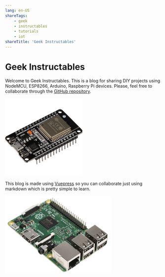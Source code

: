 ```yaml
---
lang: en-US
shareTags:
    - geek
    - instructables
    - tutorials
    - iot
shareTitle: 'Geek Instructables'
---
```

# Geek Instructables

<social-share />

Welcome to Geek Instructables. This is a blog for sharing DIY projects using NodeMCU, ESP8266, Arduino, Raspberry Pi devices. Please, feel free to collaborate through the [GitHub repository](https://github.com/jesusgn90/geek-instructables).

<img class="image-center" src="/nodemcu.png" height="250" width="auto" >

This blog is made using [Vuepress](https://v1.vuepress.vuejs.org/) so you can collaborate just using markdown which is pretty simple to learn.

<img class="image-center" src="/raspberrypi.png" height="250" width="auto" >